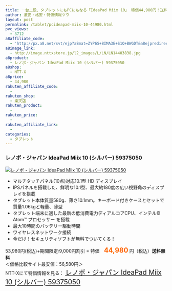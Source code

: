 ```yaml
---
title: 一台二役、タブレットにもPCにもなる「IdeaPad Miix 10」 特価44,980円！送料込！
author: 激安・格安・特価情報ツウ
layout: post
permalink: /tablet/pcideapad-miix-10-44980.html
pvc_views:
  - 3712
a8affiliate_code:
  - 'http://px.a8.net/svt/ejp?a8mat=ZYP6S+8IMA3E+S1Q+BWGDT&a8ejpredirect=http://nttxstore.jp/_II_LN14403838'
a8image_link:
  - http://image.nttxstore.jp/l2_images/L/LN/LN14403838.jpg
a8product:
  - レノボ・ジャパン IdeaPad Miix 10 (シルバー) 59375050
a8shop:
  - NTT-X
a8price:
  - 44,980
rakuten_affiliate_code:
  - 
rakuten_shop:
  - 楽天店
rakuten_product:
  - 
rakuten_price:
  - 
rakuten_affiliate_link:
  - 
categories:
  - タブレット
---
```

### レノボ・ジャパン IdeaPad Miix 10 (シルバー) 59375050

<div class="img-bg2 img_L">
  <a title="レノボ・ジャパン IdeaPad Miix 10 (シルバー) 59375050" href="http://px.a8.net/svt/ejp?a8mat=ZYP6S+8IMA3E+S1Q+BWGDT&a8ejpredirect=http://nttxstore.jp/_II_LN14403838" target="_blank"><img src="http://i2.wp.com/image.nttxstore.jp/l2_images/L/LN/LN14403838.jpg?resize=120%2C120" border="0" alt="レノボ・ジャパン IdeaPad Miix 10 (シルバー) 59375050" style="border: 0pt none;" data-recalc-dims="1" /></a>
</div>

<!--more-->

  * マルチタッチパネル(10点)対応10.1型 HD ディスプレイ
  * IPSパネルを搭載した、鮮明な10.1型、最大約180度の広い視野角のディスプレイを搭載
  * タブレット本体質量580g、薄さ10.1mm。キーボード付きケースとセットで質量1.06kgと軽量、薄型
  * タブレット端末に適した最新の低消費電力ディアルコアCPU、インテル© Atom™ プロセッサー を搭載
  * 最大10時間のバッテリー駆動時間
  * ワイヤレスネットワーク接続
  * 今だけ！セキュリティソフトが無料でついてくる！

53,980円(税込)+期間限定:9,000円割引 = 特価　<span style="color: #ff6600; font-size: 150%;"><strong>44,980</strong></span> 円（税込）**送料無料**  
＜価格比較サイト最安値：56,580円＞  
NTT-Xにて特価情報を見る： <span style="font-size: 150%;"><a href="http://px.a8.net/svt/ejp?a8mat=ZYP6S+8IMA3E+S1Q+BWGDT&a8ejpredirect=http://nttxstore.jp/_II_LN14403838" target="_blank">レノボ・ジャパン IdeaPad Miix 10 (シルバー) 59375050</a></span>